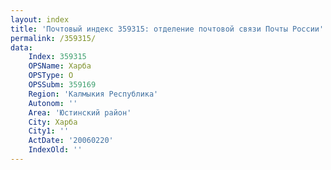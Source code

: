 ```yaml
---
layout: index
title: 'Почтовый индекс 359315: отделение почтовой связи Почты России'
permalink: /359315/
data:
    Index: 359315
    OPSName: Харба
    OPSType: О
    OPSSubm: 359169
    Region: 'Калмыкия Республика'
    Autonom: ''
    Area: 'Юстинский район'
    City: Харба
    City1: ''
    ActDate: '20060220'
    IndexOld: ''
---
```

